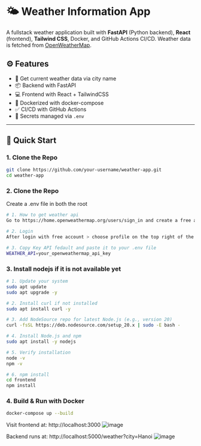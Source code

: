 # 🌤️ Weather Information App

A fullstack weather application built with **FastAPI** (Python backend), **React** (frontend), **Tailwind CSS**, Docker, and GitHub Actions CI/CD. Weather data is fetched from [OpenWeatherMap](https://openweathermap.org/api).

## ⚙️ Features

- 🔁 Get current weather data via city name
- 📦 Backend with FastAPI
- 💻 Frontend with React + TailwindCSS
- 🐳 Dockerized with docker-compose
- ✅ CI/CD with GitHub Actions
- 🔐 Secrets managed via `.env`

---

## 🚀 Quick Start

### 1️. Clone the Repo

```bash
git clone https://github.com/your-username/weather-app.git
cd weather-app
```

### 2️. Clone the Repo
Create a .env file in both the root

```bash
# 1. How to get weather api
Go to https://home.openweathermap.org/users/sign_in and create a free account

# 2. Login
After login with free account > choose profile on the top right of the website > Chose My API keys

# 3. Copy Key API fedault and paste it to your .env file
WEATHER_API=your_openweathermap_api_key
```

### 3️. Install nodejs if it is not available yet

```bash
# 1. Update your system
sudo apt update
sudo apt upgrade -y

# 2. Install curl if not installed
sudo apt install curl -y

# 3. Add NodeSource repo for latest Node.js (e.g., version 20)
curl -fsSL https://deb.nodesource.com/setup_20.x | sudo -E bash -

# 4. Install Node.js and npm
sudo apt install -y nodejs

# 5. Verify installation
node -v
npm -v

# 6. npm install
cd frontend
npm install
```

### 4. Build & Run with Docker

```bash
docker-compose up --build
```

Visit frontend at: http://localhost:3000
![image](https://github.com/user-attachments/assets/c9509479-cde8-48f1-9a8c-a83220b0248d)

Backend runs at: http://localhost:5000/weather?city=Hanoi
![image](https://github.com/user-attachments/assets/371b20e4-cdd3-44a4-a843-5af96d77d111)

